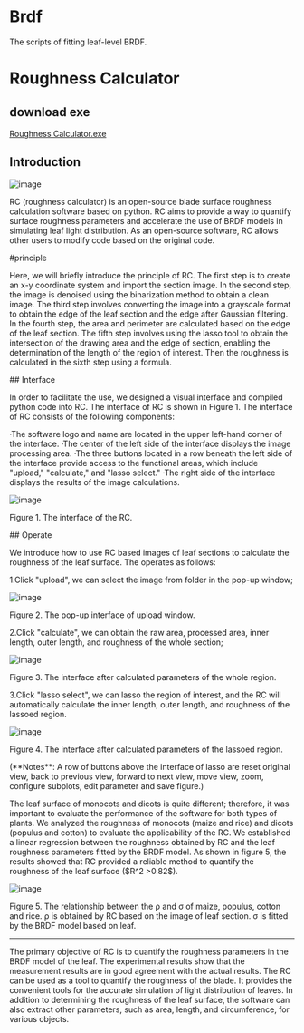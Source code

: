 # Brdf
The scripts of fitting leaf-level BRDF.
# Roughness Calculator
## download exe
[Roughness Calculator.exe](https://mdeve5-my.sharepoint.com/:f:/g/personal/smiler488_mdeve5_onmicrosoft_com/EinlQE3gEbJDkKV9QG6coBwBISQqmcEKQ1_H-DMzzM58Yw?e=ps2qZT)
## Introduction
![image](https://user-images.githubusercontent.com/76147378/233330409-13dd52e5-1afb-45a4-a0bc-552e8764b721.png)
<p>RC (roughness calculator) is an open-source blade surface roughness calculation software based on python. RC aims to provide a way to quantify surface roughness parameters and accelerate the use of BRDF models in simulating leaf light distribution. As an open-source software, RC allows other users to modify code based on the original code.</p>
#principle
<p>Here, we will briefly introduce the principle of RC. The first step is to create an x-y coordinate system and import the section image. In the second step, the image is denoised using the binarization method to obtain a clean image. The third step involves converting the image into a grayscale format to obtain the edge of the leaf section and the edge after Gaussian filtering. In the fourth step, the area and perimeter are calculated based on the edge of the leaf section. The fifth step involves using the lasso tool to obtain the intersection of the drawing area and the edge of section, enabling the determination of the length of the region of interest. Then the roughness is calculated in the sixth step using a formula.</p>
## Interface
<p>In order to facilitate the use, we designed a visual interface and compiled python code into RC. The interface of RC is shown in Figure 1. The interface of RC consists of the following components:</p>
·The software logo and name are located in the upper left-hand corner of the interface.
·The center of the left side of the interface displays the image processing area.
·The three buttons located in a row beneath the left side of the interface provide access to the functional areas, which include "upload," "calculate," and "lasso select."
·The right side of the interface displays the results of the image calculations.

![image](https://user-images.githubusercontent.com/76147378/233330445-9560ce49-d866-4fe3-abb5-f2e52a2b6b26.png)
<p>Figure 1. The interface of the RC.</p>
## Operate
<p>We introduce how to use RC based images of leaf sections to calculate the roughness of the leaf surface. The operates as follows:</p>
<p>1.Click "upload", we can select the image from folder in the pop-up window;</p>

![image](https://user-images.githubusercontent.com/76147378/233330484-30bdd531-8c5f-4480-8f9f-28adc647d685.png)
<p>Figure 2. The pop-up interface of upload window.</p>
<p>2.Click "calculate", we can obtain the raw area, processed area, inner length, outer length, and roughness of the whole section;</p>

![image](https://user-images.githubusercontent.com/76147378/233330514-0143823e-f20b-440f-aea3-3f325f61ac23.png)
<p>Figure 3. The interface after calculated parameters of the whole region.</p>
<p>3.Click "lasso select", we can lasso the region of interest, and the RC will automatically calculate the inner length, outer length, and roughness of the lassoed region.</p>

![image](https://user-images.githubusercontent.com/76147378/233330545-5d167fbd-14ce-4d95-9314-7abfda3d92a9.png)
<p>Figure 4. The interface after calculated parameters of the lassoed region.</p>
<p>(**Notes**: A row of buttons above the interface of lasso are reset original view, back to previous view, forward to next view, move view, zoom, configure subplots, edit parameter and save figure.)</p>
<p>The leaf surface of monocots and dicots is quite different; therefore, it was important to evaluate the performance of the software for both types of plants. We analyzed the roughness of monocots (maize and rice) and dicots (populus and cotton) to evaluate the applicability of the RC. We established a linear regression between the roughness obtained by RC and the leaf roughness parameters fitted by the BRDF model. As shown in figure 5, the results showed that RC provided a reliable method to quantify the roughness of the leaf surface ($R^2 >0.82$).</p>   

![image](https://user-images.githubusercontent.com/76147378/233330570-ade102bb-dbf6-4e97-b6e9-280a369689a7.png)
<p>Figure 5. The relationship between the ρ and σ of maize, populus, cotton and rice. ρ is obtained by RC based on the image of leaf section. σ is fitted by the BRDF model based on leaf. </p>

---
<p>The primary objective of RC is to quantify the roughness parameters in the BRDF model of the leaf. The experimental results show that the measurement results are in good agreement with the actual results. The RC can be used as a tool to quantify the roughness of the blade. It provides the convenient tools for the accurate simulation of light distribution of leaves. In addition to determining the roughness of the leaf surface, the software can also extract other parameters, such as area, length, and circumference, for various objects. </p>


